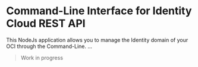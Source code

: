 # Command-Line Interface for Identity Cloud REST API

This NodeJs application allows you to manage the Identity domain of your OCI through the Command-Line.
...

> Work in progress
